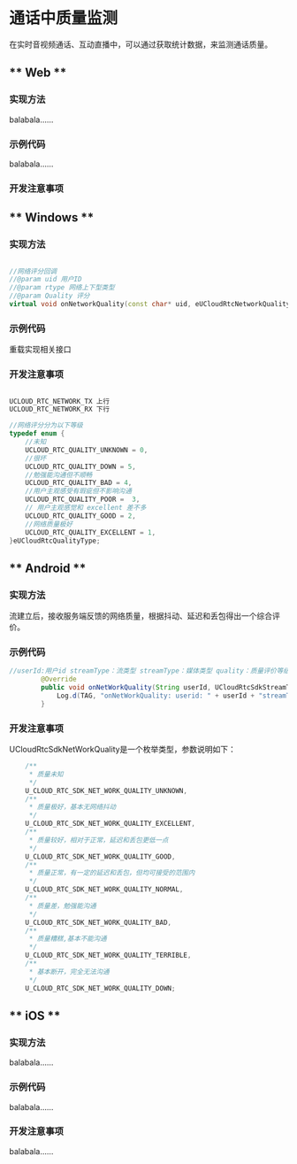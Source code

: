 # 通话中质量监测

在实时音视频通话、互动直播中，可以通过获取统计数据，来监测通话质量。


<!-- tabs:start -->

## ** Web **

### 实现方法

balabala……    

### 示例代码

balabala……    

### 开发注意事项


## ** Windows **

### 实现方法

```cpp

//网络评分回调
//@param uid 用户ID
//@param rtype 网络上下型类型
//@param Quality 评分
virtual void onNetworkQuality(const char* uid, eUCloudRtcNetworkQuality&rtype, eUCloudRtcQualityType& Quality) {}

```
### 示例代码

重载实现相关接口

### 开发注意事项

```cpp

UCLOUD_RTC_NETWORK_TX 上行
UCLOUD_RTC_NETWORK_RX 下行

//网络评分分为以下等级
typedef enum {
	//未知
	UCLOUD_RTC_QUALITY_UNKNOWN = 0, 
	//很坏
	UCLOUD_RTC_QUALITY_DOWN = 5,  
	//勉强能沟通但不顺畅
	UCLOUD_RTC_QUALITY_BAD = 4,  
	//用户主观感受有瑕疵但不影响沟通
	UCLOUD_RTC_QUALITY_POOR =  3, 
	// 用户主观感觉和 excellent 差不多
	UCLOUD_RTC_QUALITY_GOOD = 2, 
	//网络质量极好
	UCLOUD_RTC_QUALITY_EXCELLENT = 1, 
}eUCloudRtcQualityType; 

```
## ** Android **

### 实现方法

流建立后，接收服务端反馈的网络质量，根据抖动、延迟和丢包得出一个综合评价。

### 示例代码

```java
//userId:用户id streamType：流类型 streamType：媒体类型 quality：质量评价等级
        @Override
        public void onNetWorkQuality(String userId, UCloudRtcSdkStreamType streamType, UCloudRtcSdkMediaType mediaType, UCloudRtcSdkNetWorkQuality quality) {
            Log.d(TAG, "onNetWorkQuality: userid: " + userId + "streamType: " + streamType + "mediatype : "+ mediaType + " quality: " + quality);
        }

```    
### 开发注意事项

UCloudRtcSdkNetWorkQuality是一个枚举类型，参数说明如下：

```java
    /**
     * 质量未知
     */
    U_CLOUD_RTC_SDK_NET_WORK_QUALITY_UNKNOWN,
    /**
     * 质量极好，基本无网络抖动
     */
    U_CLOUD_RTC_SDK_NET_WORK_QUALITY_EXCELLENT,
    /**
     * 质量较好，相对于正常，延迟和丢包更低一点
     */
    U_CLOUD_RTC_SDK_NET_WORK_QUALITY_GOOD,
    /**
     * 质量正常，有一定的延迟和丢包，但均可接受的范围内
     */
    U_CLOUD_RTC_SDK_NET_WORK_QUALITY_NORMAL,
    /**
     * 质量差，勉强能沟通
     */
    U_CLOUD_RTC_SDK_NET_WORK_QUALITY_BAD,
    /**
     * 质量糟糕,基本不能沟通
     */
    U_CLOUD_RTC_SDK_NET_WORK_QUALITY_TERRIBLE,
    /**
     * 基本断开，完全无法沟通
     */
    U_CLOUD_RTC_SDK_NET_WORK_QUALITY_DOWN;

```  



## ** iOS **

### 实现方法

balabala……    

### 示例代码

balabala……    

### 开发注意事项

balabala……  



<!-- tabs:end -->
